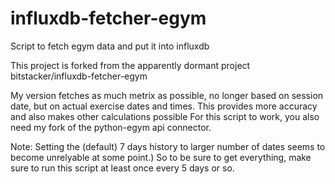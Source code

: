 # influxdb-fetcher-egym
Script to fetch egym data and put it into influxdb


This project is forked from the apparently dormant project bitstacker/influxdb-fetcher-egym

My version fetches as much metrix as possible, no longer based on session date, but on actual exercise dates and times.  This provides more accuracy and also makes other calculations possible
For this script to work, you also need my fork of the python-egym api connector.

Note:  Setting the (default) 7 days history to larger number of dates seems to become unrelyable at some point.)
So to be sure to get everything, make sure to run this script at least once every 5 days or so.


